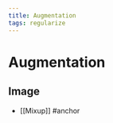 ```yaml
---
title: Augmentation
tags: regularize
---
```


# Augmentation

## Image
- [[Mixup]]
#anchor






























































